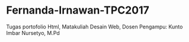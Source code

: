 # Fernanda-Irnawan-TPC2017
Tugas portofolio Html, Matakuliah Desain Web, Dosen Pengampu: Kunto Imbar Nursetyo, M.Pd

